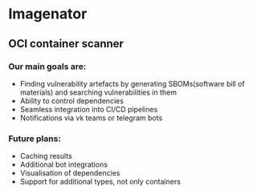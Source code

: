 # Imagenator

## OCI container scanner

### Our main goals are:
 - Finding vulnerability artefacts by generating SBOMs(software bill of materials) and searching vulnerabilities in them
 - Ability to control dependencies
 - Seamless integration into CI/CD pipelines
 - Notifications via vk teams or telegram bots

### Future plans:
 - Caching results
 - Additional bot integrations
 - Visualisation of dependencies
 - Support for additional types, not only containers
